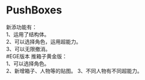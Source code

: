 # PushBoxes
新添功能有：  
1、运用了结构体。  
2、可以选择角色，运用超能力。  
3、可以无限撤消。  
#EGE版本 推箱子黄金版：  
1、可以选择角色。  
2、新增箱子、人物等的贴图。
3、不同人物有不同超能力。  
